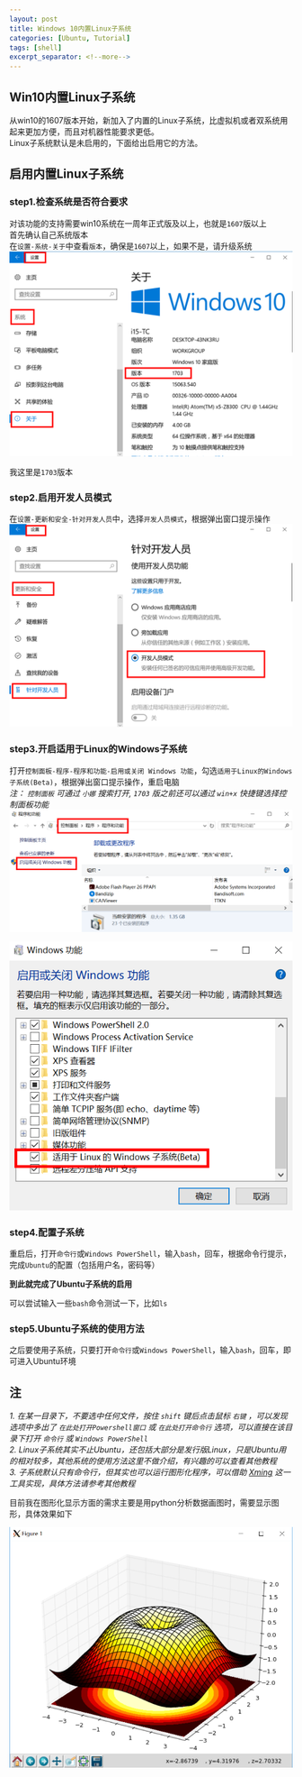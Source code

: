 ```yaml
---
layout: post
title: Windows 10内置Linux子系统
categories: [Ubuntu, Tutorial]
tags: [shell]
excerpt_separator: <!--more-->
---
```


<!--categories: [Ubuntu, Database, Python, Github, Web, Tutorial, Test, Shell, LeetCode, ]-->
<!--tags: [jekyll, python3, github, Django, markdown, mysql, shell, ]-->

## Win10内置Linux子系统
从win10的1607版本开始，新加入了内置的Linux子系统，比虚拟机或者双系统用起来更加方便，而且对机器性能要求更低。  
Linux子系统默认是未启用的，下面给出启用它的方法。

<!--more-->

## 启用内置Linux子系统
### step1.检查系统是否符合要求
对该功能的支持需要win10系统在一周年正式版及以上，也就是`1607`版以上  
首先确认自己系统版本  
在`设置-系统-关于`中查看`版本`，确保是`1607`以上，如果不是，请升级系统    
![](assets/post_images/20170904/01.png)

我这里是`1703`版本  

### step2.启用开发人员模式
在`设置-更新和安全-针对开发人员`中，选择`开发人员模式`，根据弹出窗口提示操作  
![](/assets/post_images/20170904/02.png)

### step3.开启适用于Linux的Windows子系统
打开`控制面板-程序-程序和功能-启用或关闭 Windows 功能`，勾选`适用于Linux的Windows子系统(Beta)`，根据弹出窗口提示操作，重启电脑  
*注： `控制面板` 可通过 `小娜` 搜索打开,  `1703` 版之前还可以通过 `win+x` 快捷键选择控制面板功能*  
![](/assets/post_images/20170904/03.png)
  
  
![](/assets/post_images/20170904/04.png)

### step4.配置子系统
重启后，打开`命令行`或`Windows PowerShell`，输入`bash`，回车，根据命令行提示，完成`Ubuntu`的配置（包括用户名，密码等）  

**到此就完成了Ubuntu子系统的启用**  

可以尝试输入一些`bash`命令测试一下，比如`ls`  

### step5.Ubuntu子系统的使用方法
之后要使用子系统，只要打开`命令行`或`Windows PowerShell`，输入`bash`，回车，即可进入Ubuntu环境  

## 注
*1. 在某一目录下，不要选中任何文件，按住 `shift` 键后点击鼠标 `右键` ，可以发现选项中多出了 `在此处打开Powershell窗口` 或 `在此处打开命令行` 选项，可以直接在该目录下打开 `命令行` 或 `Windows PowerShell`*  
*2. Linux子系统其实不止Ubuntu，还包括大部分是发行版Linux，只是Ubuntu用的相对较多，其他系统的使用方法这里不做介绍，有兴趣的可以查看其他教程*  
*3. 子系统默认只有命令行，但其实也可以运行图形化程序，可以借助 <a href="https://baike.baidu.com/item/Xming" target="_blank">Xming</a> 这一工具实现，具体方法请参考其他教程*  

目前我在图形化显示方面的需求主要是用python分析数据画图时，需要显示图形，具体效果如下  

<!--百度：https://baike.baidu.com/item/Xming-->
<!--wiki：https://en.wikipedia.org/wiki/Xming-->

![](/assets/post_images/20170904/05.png)
